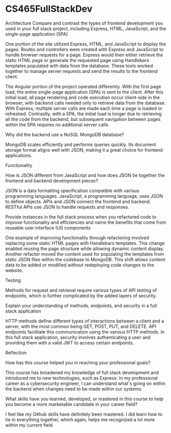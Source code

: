 # CS465FullStackDev

Architecture
Compare and contrast the types of frontend development you used in your full stack project, including Express, HTML, JavaScript, and the single-page application (SPA)

One portion of the site utilized Express, HTML, and JavaScript to display the pages. Routes and controllers were created with Express and JavaScript to handle browser requests for a page. Express would then either retrieve the static HTML page or generate the requested page using Handlebars templates populated with data from the database. These tools worked together to manage server requests and send the results to the frontend client.

The Angular portion of the project operated differently. With the first page load, the entire single-page application (SPA) is sent to the client. After this initial load, all page rendering and code execution occur client-side in the browser, with backend calls needed only to retrieve data from the database. With Express, multiple server calls are made each time a page is loaded or refreshed. Contrastly, with a SPA, the initial load is longer due to retrieving all the code from the backend, but subsequent navigation between pages within the SPA requires no additional server calls.

Why did the backend use a NoSQL MongoDB database?

MongoDB scales efficiently and performs queries quickly. Its document storage format aligns well with JSON, making it a great choice for frontend applications.

Functionality

How is JSON different from JavaScript and how does JSON tie together the frontend and backend development pieces?

JSON is a data formatting specification compatible with various programming languages. JavaScript, a programming language, uses JSON to define objects. APIs and JSON connect the frontend and backend. RESTful APIs use JSON to handle requests and responses.

Provide instances in the full stack process when you refactored code to improve functionality and efficiencies and name the benefits that come from reusable user interface (UI) components

One example of improving functionality through refactoring involved replacing some static HTML pages with Handlebars templates. This change enabled reusing the page structure while allowing dynamic content display. Another refactor moved the content used for populating the templates from static JSON files within the codebase to MongoDB. This shift allows content data to be added or modified without redeploying code changes to the website.

Testing

Methods for request and retrieval require various types of API testing of endpoints, which is further complicated by the added layers of security.

Explain your understanding of methods, endpoints, and security in a full stack application

HTTP methods define different types of interactions between a client and a server, with the most common being GET, POST, PUT, and DELETE. API endpoints facilitate this communication using the various HTTP methods. In this full stack application, security involves authenticating a user and providing them with a valid JWT to access certain endpoints.

Reflection

How has this course helped you in reaching your professional goals?

This course has broadened my knowledge of full stack development and introduced me to new technologies, such as Express. In my professional career as a cybersecurity engineer, I can understand what's going on within the backend when changes need to be made within our systems.

What skills have you learned, developed, or mastered in this course to help you become a more marketable candidate in your career field?

I feel like my Github skills have definitely been mastered. I did learn how to tie in everything together, which again, helps me recognized a lot more within my current field.
